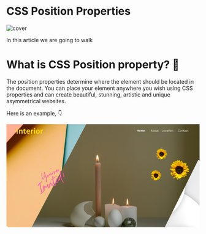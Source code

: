 # CSS Position Properties

![cover](https://user-images.githubusercontent.com/110910838/206276245-f4d7efe5-148c-4d60-9a2b-cb1ec158c9d0.png)

In this article we are going to walk

# What is CSS Position property? 🤔

The position properties determine where the element should be located in the document. You can place your element anywhere you wish using CSS properties and can create beautiful, stunning, artistic and unique asymmetrical websites.

Here is an example, 👇

![image](./images/image1.png)
